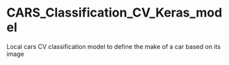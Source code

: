 # CARS_Classification_CV_Keras_model
Local cars CV classification model to define the make of a car based on its image
